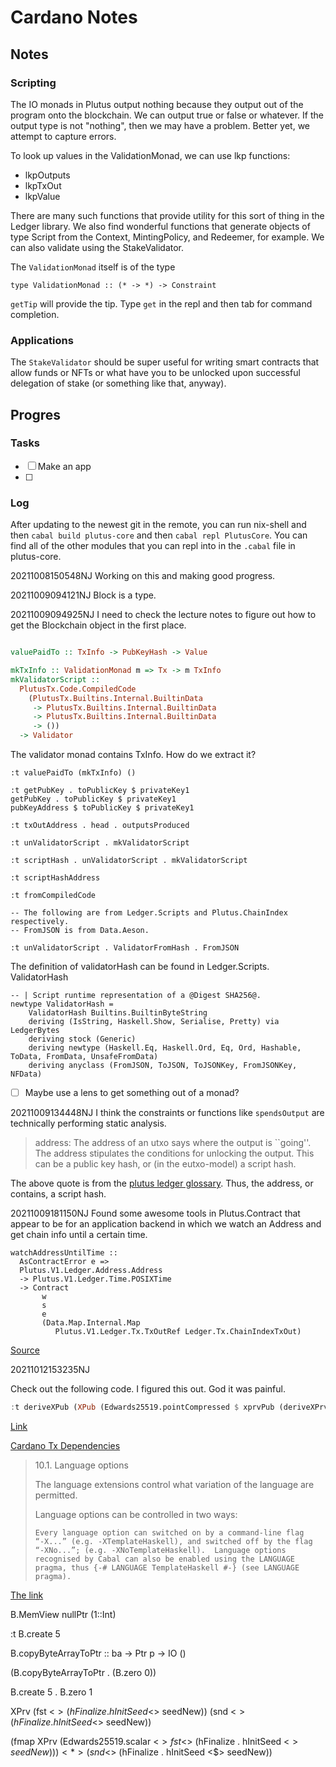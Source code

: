 # Cardano Notes

## Notes

### Scripting

The IO monads in Plutus output nothing because they output out of the
program onto the blockchain. We can output true or false or
whatever. If the output type is not "nothing", then we may have a
problem. Better yet, we attempt to capture errors.

To look up values in the ValidationMonad, we can use lkp functions:

 - lkpOutputs
 - lkpTxOut
 - lkpValue
 
There are many such functions that provide utility for this sort of
thing in the Ledger library. We also find wonderful functions that
generate objects of type Script from the Context, MintingPolicy, and
Redeemer, for example. We can also validate using the StakeValidator.

The `ValidationMonad` itself is of the type 

```
type ValidationMonad :: (* -> *) -> Constraint
``` 

`getTip` will provide the tip. Type `get` in the repl and then tab for
command completion.

### Applications

The `StakeValidator` should be super useful for writing smart
contracts that allow funds or NFTs or what have you to be unlocked
upon successful delegation of stake (or something like that, anyway).



## Progres

### Tasks 

 - [ ] Make an app
 - [ ] 
 
### Log

After updating to the newest git in the remote, you can run nix-shell
and then `cabal build plutus-core` and then `cabal repl PlutusCore`.
You can find all of the other modules that you can repl into in the
`.cabal` file in plutus-core.

20211008150548NJ Working on this and making good progress.

20211009094121NJ Block is a type.

20211009094925NJ I need to check the lecture notes to figure out how to get the Blockchain object in the first place.

```haskell

valuePaidTo :: TxInfo -> PubKeyHash -> Value

mkTxInfo :: ValidationMonad m => Tx -> m TxInfo
mkValidatorScript ::
  PlutusTx.Code.CompiledCode
    (PlutusTx.Builtins.Internal.BuiltinData
     -> PlutusTx.Builtins.Internal.BuiltinData
     -> PlutusTx.Builtins.Internal.BuiltinData
     -> ())
  -> Validator
```

The validator monad contains TxInfo. How do we extract it?

`:t valuePaidTo (mkTxInfo) () `

```
:t getPubKey . toPublicKey $ privateKey1
getPubKey . toPublicKey $ privateKey1
pubKeyAddress $ toPublicKey $ privateKey1

:t txOutAddress . head . outputsProduced

:t unValidatorScript . mkValidatorScript

:t scriptHash . unValidatorScript . mkValidatorScript

:t scriptHashAddress

:t fromCompiledCode

-- The following are from Ledger.Scripts and Plutus.ChainIndex respectively.
-- FromJSON is from Data.Aeson.

:t unValidatorScript . ValidatorFromHash . FromJSON
```

The definition of validatorHash can be found in Ledger.Scripts. ValidatorHash

```
-- | Script runtime representation of a @Digest SHA256@.
newtype ValidatorHash =
    ValidatorHash Builtins.BuiltinByteString
    deriving (IsString, Haskell.Show, Serialise, Pretty) via LedgerBytes
    deriving stock (Generic)
    deriving newtype (Haskell.Eq, Haskell.Ord, Eq, Ord, Hashable, ToData, FromData, UnsafeFromData)
    deriving anyclass (FromJSON, ToJSON, ToJSONKey, FromJSONKey, NFData)
```

 - [ ] Maybe use a lens to get something out of a monad?
 
20211009134448NJ I think the constraints or functions like
`spendsOutput` are technically performing static analysis.

> address: The address of an utxo says where the output is ``going''.
> The address stipulates the conditions for unlocking the output.  This
> can be a public key hash, or (in the eutxo-model) a script hash.

The above quote is from the [plutus ledger glossary](https://github.com/input-output-hk/plutus/blob/e2cd641501d13715120329092b3a93df35493a44/plutus-report/glossary.tex). Thus, the address, or contains, a script hash.

20211009181150NJ Found some awesome tools in Plutus.Contract that appear to be for an application backend in which we watch an Address and get chain info until a certain time.

```
watchAddressUntilTime ::
  AsContractError e =>
  Plutus.V1.Ledger.Address.Address
  -> Plutus.V1.Ledger.Time.POSIXTime
  -> Contract
       w
       s
       e
       (Data.Map.Internal.Map
          Plutus.V1.Ledger.Tx.TxOutRef Ledger.Tx.ChainIndexTxOut)
```

[Source](https://github.com/input-output-hk/plutus/blob/e2cd641501d13715120329092b3a93df35493a44/plutus-contract/src/Plutus/Contract/Request.hs)

20211012153235NJ 

Check out the following code. I figured this out. God it was painful.

```haskell
:t deriveXPub (XPub (Edwards25519.pointCompressed $ xprvPub (deriveXPrv (XPrv (Edwards25519.scalar $ fst $ hFinalize $ hInitSeed $ hardenedTag) (snd $ hFinalize $ hInitSeed $ hardenedTag)) 1)) (snd $ hFinalize $ hInitSeed $ hardenedTag)) 10
```

[Link](https://input-output-hk.github.io/ouroboros-network/cardano-crypto)

[Cardano Tx Dependencies](https://hackage.haskell.org/package/cardano-transactions-1.0.0/dependencies)

> 10.1. Language options
> 
> The language extensions control what variation of the language are
> permitted.
> 
> Language options can be controlled in two ways:
> 
>     Every language option can switched on by a command-line flag
>     “-X...” (e.g. -XTemplateHaskell), and switched off by the flag
>     “-XNo...”; (e.g. -XNoTemplateHaskell).  Language options
>     recognised by Cabal can also be enabled using the LANGUAGE
>     pragma, thus {-# LANGUAGE TemplateHaskell #-} (see LANGUAGE
>     pragma).

[The link](https://downloads.haskell.org/~ghc/8.4.3/docs/html/users_guide/glasgow_exts.html#language-pragma)

B.MemView nullPtr (1::Int)

:t B.create 5

B.copyByteArrayToPtr :: ba -> Ptr p -> IO ()

(B.copyByteArrayToPtr . (B.zero 0))

B.create 5 . B.zero 1

XPrv (fst <$> (hFinalize . hInitSeed <$> seedNew)) (snd <$> (hFinalize . hInitSeed <$> seedNew))

(fmap XPrv (Edwards25519.scalar <$> fst <$> (hFinalize . hInitSeed <$> seedNew))) <*> (snd <$> (hFinalize . hInitSeed <$> seedNew))
